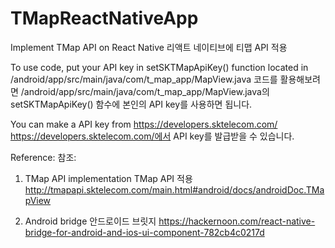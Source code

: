 # TMapReactNativeApp
Implement TMap API on React Native
리액트 네이티브에 티맵 API 적용

To use code, put your API key in setSKTMapApiKey() function located in /android/app/src/main/java/com/t_map_app/MapView.java
코드를 활용해보려면 /android/app/src/main/java/com/t_map_app/MapView.java의 setSKTMapApiKey() 함수에 본인의 API key를 사용하면 됩니다.

You can make a API key from https://developers.sktelecom.com/
https://developers.sktelecom.com/에서 API key를 발급받을 수 있습니다.

Reference:
참조:
1. TMap API implementation
   TMap API 적용
   http://tmapapi.sktelecom.com/main.html#android/docs/androidDoc.TMapView

2. Android bridge
   안드로이드 브릿지
   https://hackernoon.com/react-native-bridge-for-android-and-ios-ui-component-782cb4c0217d
